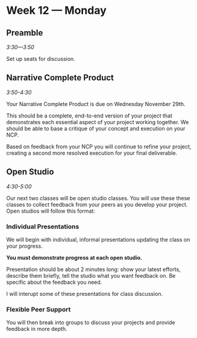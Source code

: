 # Week 12 — Monday

## Preamble
*3:30—3:50*

Set up seats for discussion.

## Narrative Complete Product
*3:50-4:30*

Your Narrative Complete Product is due on Wednesday November 29th. 

This should be a complete, end-to-end version of your project that demonstrates each essential aspect of your project working together. We should be able to base a critique of your concept and execution on your NCP.

Based on feedback from your NCP you will continue to refine your project, creating a second more resolved execution for your final deliverable.


## Open Studio
*4:30-5:00*

Our next two classes will be open studio classes. You will use these these classes to collect feedback from your peers as you develop your project. Open studios will follow this format:

### Individual Presentations

We will begin with individual, informal presentations updating the class on your progress. 

**You must demonstrate progress at each open studio.** 

Presentation should be about 2 minutes long: show your latest efforts, describe them briefly, tell the studio what you want feedback on. Be specific about the feedback you need.

I will interupt some of these presentations for class discussion.

### Flexible Peer Support

You will then break into groups to discuss your projects and provide feedback in more depth.